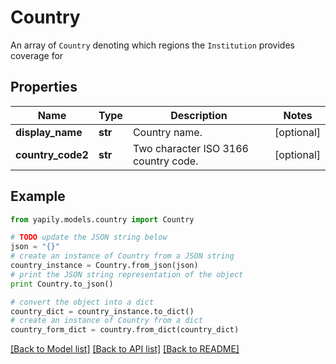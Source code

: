 # Country

An array of `Country` denoting which regions the `Institution` provides coverage for

## Properties
Name | Type | Description | Notes
------------ | ------------- | ------------- | -------------
**display_name** | **str** | Country name. | [optional] 
**country_code2** | **str** | Two character ISO 3166 country code. | [optional] 

## Example

```python
from yapily.models.country import Country

# TODO update the JSON string below
json = "{}"
# create an instance of Country from a JSON string
country_instance = Country.from_json(json)
# print the JSON string representation of the object
print Country.to_json()

# convert the object into a dict
country_dict = country_instance.to_dict()
# create an instance of Country from a dict
country_form_dict = country.from_dict(country_dict)
```
[[Back to Model list]](../README.md#documentation-for-models) [[Back to API list]](../README.md#documentation-for-api-endpoints) [[Back to README]](../README.md)



